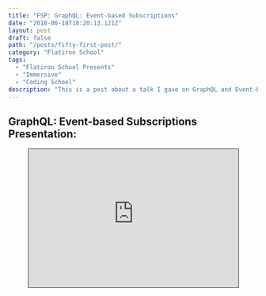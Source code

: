 ```yaml
---
title: "FSP: GraphQL: Event-based Subscriptions"
date: "2018-06-18T18:20:13.121Z"
layout: post
draft: false
path: "/posts/fifty-first-post/"
category: "Flatiron School"
tags:
  - "Flatiron School Presents"
  - "Immersive"
  - "Coding School"
description: "This is a post about a talk I gave on GraphQL and Event-based Subscriptions."
---
```


<h2>GraphQL: Event-based Subscriptions Presentation:</h2>
<figure class="video_container">
<div style="position:relative;width:100%;height:0;padding-bottom:calc(56.25% + 40px);"><iframe allowfullscreen style="position:absolute; width: 100%; height: 100%;border: solid 1px #333;" src="https://www.beautiful.ai/player/-LEzXpsBXT8lRPsHRQip/FSP-GraphQL-and-Event-based-Subscriptions"/></div>
</figure>
